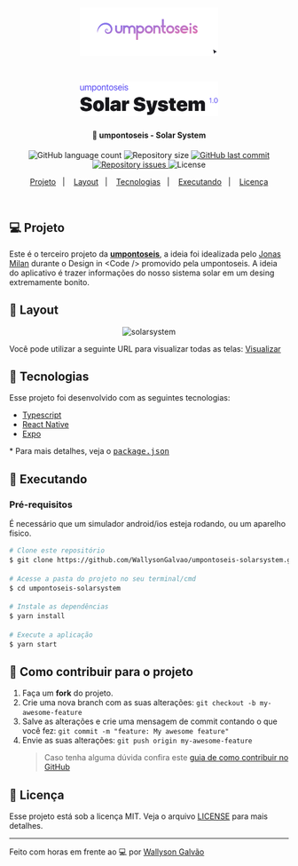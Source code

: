 <h1 align="center">
    <a href="https://umpontoseis.com/" target="_blank">
      <img alt="umpontoseis" title="#umpontoseis" src=".github/umpontoseis-logo.svg" width="250px" />
    </a>
</h1>

<h1 align="center">
    <img alt="solarsystem" title="#solarsystem" src=".github/logo.svg" width="250px" />
</h1>

<h4 align="center">
  🚀 umpontoseis - Solar System
</h4>

<p align="center">
  <img alt="GitHub language count" src="https://img.shields.io/github/languages/count/WallysonGalvao/umpontoseis-solarsystem">

  <img alt="Repository size" src="https://img.shields.io/github/repo-size/WallysonGalvao/umpontoseis-solarsystem">
  
  <a href="https://github.com/WallysonGalvao/umpontoseis-solarsystem/commits/master">
    <img alt="GitHub last commit" src="https://img.shields.io/github/last-commit/WallysonGalvao/umpontoseis-solarsystem">
  </a>

  <a href="https://github.com/WallysonGalvao/umpontoseis-solarsystem/issues">
    <img alt="Repository issues" src="https://img.shields.io/github/issues/WallysonGalvao/umpontoseis-solarsystem">
  </a>

  <img alt="License" src="https://img.shields.io/badge/license-MIT-brightgreen">
</p>

<p align="center">
  <a href="#-projeto">Projeto</a>&nbsp;&nbsp;&nbsp;|&nbsp;&nbsp;&nbsp;
  <a href="#-layout">Layout</a>&nbsp;&nbsp;&nbsp;|&nbsp;&nbsp;&nbsp;
  <a href="#rocket-tecnologias">Tecnologias</a>&nbsp;&nbsp;&nbsp;|&nbsp;&nbsp;&nbsp;
  <a href="#rocket-executando">Executando</a>&nbsp;&nbsp;&nbsp;|&nbsp;&nbsp;&nbsp;
  <a href="#memo-licença">Licença</a>
</p>
<br>

## 💻 Projeto

Este é o terceiro projeto da **[umpontoseis](https://umpontoseis.com/)**, a ideia foi idealizada pelo [Jonas Milan](https://www.linkedin.com/in/jonas-milan-8b68b3b2/) durante o Design in <Code \/\> promovido pela umpontoseis. A ideia do aplicativo é trazer informações do nosso sistema solar em um desing extremamente bonito.

## 🎨 Layout

<p align="center">
    <img alt="solarsystem" title="#solarsystem" src=".github/app.png" width="720px" />
</p>

Você pode utilizar a seguinte URL para visualizar todas as telas: [Visualizar](https://www.figma.com/community/file/871911270417939544/Solar-System---Jonas-Milan)

## :rocket: Tecnologias

Esse projeto foi desenvolvido com as seguintes tecnologias:

- [Typescript](https://www.typescriptlang.org/)
- [React Native](https://reactnative.dev/)
- [Expo](https://expo.io/)

\* Para mais detalhes, veja o <kbd>[package.json](./package.json)</kbd>

## :notebook: Executando

### Pré-requisitos

É necessário que um simulador android/ios esteja rodando, ou um aparelho fisico.

```bash
# Clone este repositório
$ git clone https://github.com/WallysonGalvao/umpontoseis-solarsystem.git

# Acesse a pasta do projeto no seu terminal/cmd
$ cd umpontoseis-solarsystem

# Instale as dependências
$ yarn install

# Execute a aplicação
$ yarn start
```

## :construction: Como contribuir para o projeto

1. Faça um **fork** do projeto.
2. Crie uma nova branch com as suas alterações: `git checkout -b my-awesome-feature`
3. Salve as alterações e crie uma mensagem de commit contando o que você fez: `git commit -m "feature: My awesome feature"`
4. Envie as suas alterações: `git push origin my-awesome-feature`
   > Caso tenha alguma dúvida confira este [guia de como contribuir no GitHub](https://github.com/firstcontributions/first-contributions)

## :memo: Licença

Esse projeto está sob a licença MIT. Veja o arquivo [LICENSE](LICENSE.md) para mais detalhes.

---

Feito com horas em frente ao :computer: por [Wallyson Galvão](https://www.linkedin.com/in/wallyson-galvao/)
